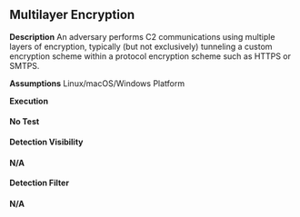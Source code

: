 ## Multilayer Encryption

**Description**
An adversary performs C2 communications using multiple layers of encryption, typically (but not exclusively) tunneling a custom encryption scheme within a protocol encryption scheme such as HTTPS or SMTPS.

**Assumptions**
Linux/macOS/Windows Platform

**Execution**
#### No Test

**Detection Visibility**
#### N/A

**Detection Filter**
#### N/A